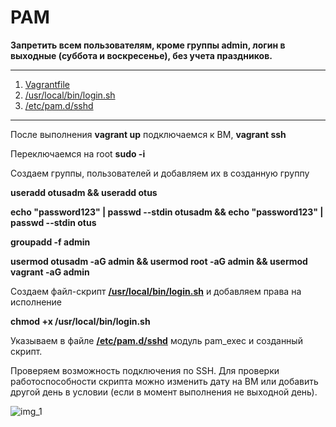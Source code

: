 # PAM
<b>Запретить всем пользователям, кроме группы admin, логин в выходные (суббота и воскресенье), без учета праздников.</b>
___
1) <a href="">Vagrantfile</a>
2) <a href="">/usr/local/bin/login.sh</a>
3) <a href="">/etc/pam.d/sshd</a>
___
После выполнения <b>vagrant up</b> подключаемся к ВМ, <b>vagrant ssh</b>

Переключаемся на root <b>sudo -i</b>

Создаем группы, пользователей и добавляем их в созданную группу

<b>useradd otusadm && useradd otus</b>

<b>echo "password123" | passwd --stdin otusadm && echo "password123" | passwd --stdin otus</b>

<b>groupadd -f admin</b>

<b>usermod otusadm -aG admin && usermod root -aG admin && usermod vagrant -aG admin</b>

Создаем файл-скрипт <b><a href="">/usr/local/bin/login.sh</a></b> и добавляем права на исполнение

<b>chmod +x /usr/local/bin/login.sh</b>

Указываем в файле <b><a href="">/etc/pam.d/sshd</a></b> модуль pam_exec и созданный скрипт.

Проверяем возможность подключения по SSH. Для проверки работоспособности скрипта можно изменить дату на ВМ или добавить другой день в условии (если в момент выполнения не выходной день).

![img_1]()
